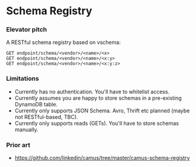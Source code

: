 # Schema Registry

### Elevator pitch

A RESTful schema registry based on vschema:

```
GET endpoint/schema/<vendor>/<name>/<x>
GET endpoint/schema/<vendor>/<name>/<x:y>
GET endpoint/schema/<vendor>/<name>/<x:y:z>
```

### Limitations

* Currently has no authentication. You'll have to whitelist access.
* Currently assumes you are happy to store schemas in a pre-existing DynamoDB table.
* Currently only supports JSON Schema. Avro, Thrift etc planned (maybe not RESTful-based, TBC).
* Currently only supports reads (GETs). You'll have to store schemas manually.

### Prior art

* https://github.com/linkedin/camus/tree/master/camus-schema-registry
